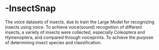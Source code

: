 # -InsectSnap
The voice datasets of insects, due to train the Large Model for recognizing insects using voice.
To achieve voice(sound) recognition of different insects, a variety of insects were collected, especially Coleoptera and Hymenoptera, and compared through voiceprints. To achieve the purpose of determining insect species and classification.
